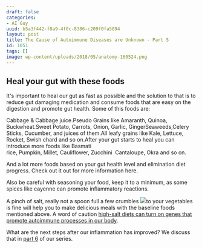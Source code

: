 ```yaml
---
draft: false
categories:
- AI Guy
uuid: b5a3f442-f8a9-4f0c-8386-c209f0fa5894
layout: post
title: The Cause of Autoimmune Diseases are Unknown - Part 5
id: 1051
tags: []
image: wp-content/uploads/2018/05/anatomy-160524.png
---
```


## Heal your gut with these foods
It's important to heal our gut as fast as possible and the solution to that is to reduce gut damaging medication and consume foods that are easy on the digestion and promote gut health. Some of this foods are:

Cabbage &&nbsp;Cabbage juice.Pseudo Grains like Amaranth, Quinoa, Buckwheat.Sweet Potato, Carrots,&nbsp;Onion,&nbsp;Garlic,&nbsp;GingerSeaweeds,Celery Sticks, Cucumber, and juices of them.All leafy grains like&nbsp;Kale, Lettuce, Rocket,&nbsp;Swish chard and so on.After your gut starts to heal you can introduce more foods like&nbsp;Basmati rice,&nbsp;Pumpkin,&nbsp;Millet,&nbsp;Cauliflower,&nbsp;Zucchini &nbsp;Cantaloupe, Okra and so on.

And a lot more foods based on your gut health level and elimination diet progress. Check out it out for more information&nbsp;here.

Also be careful with seasoning your food, keep it to a minimum, as some spices like cayenne can promote inflammatory reactions.

A pinch of salt, really not a spoon full a few&nbsp;crumbles ![](https://factastichealth.com/wp-content/uploads/2018/05/14440518720_ce357f93c0_b.jpg)to your vegetables is fine will help you to make delicious meals with the baseline foods mentioned above. A word of caution&nbsp;[high-salt diets can turn on genes that promote autoimmune processes in our body](https://www.ncbi.nlm.nih.gov/pubmed/26485281).

What are the next steps after our inflammation has improved? We discuss that in [part 6](https://factastichealth.com/the-cause-of-autoimmune-diseases-are-unknown-part-6) of our series. &nbsp;